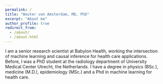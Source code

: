 ```yaml
---
permalink: /
title: "Wouter van Amsterdam, MD, PhD"
excerpt: "About me"
author_profile: true
redirect_from: 
  - /about/
  - /about.html
---
```


I am a senior research scientist at Babylon Health, working the intersection of machine learning and causal inference for health care applications.
Before, I was a PhD student at the radiology department of University Medical Center Utrecht, the Netherlands.
I have a degree in physics (BSc.), medicine (M.D.), epidemiology (MSc.) and a Phd in machine learning for health care.
